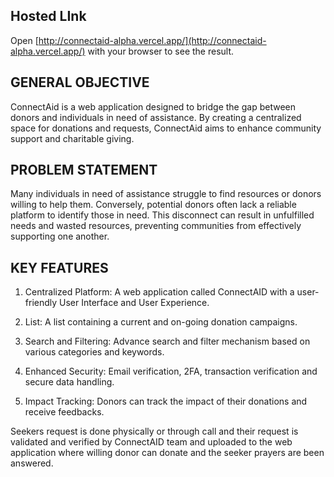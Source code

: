 ## Hosted LInk

Open [http://connectaid-alpha.vercel.app/](http://connectaid-alpha.vercel.app/) with your browser to see the result.

## GENERAL OBJECTIVE

ConnectAid is a web application designed to bridge the gap between donors and individuals in need of assistance.
By creating a centralized space for donations and requests, ConnectAid aims to enhance community support and charitable giving.

## PROBLEM STATEMENT

Many individuals in need of assistance struggle to find resources or donors willing to help them.
Conversely, potential donors often lack a reliable platform to identify those in need.
This disconnect can result in unfulfilled needs and wasted resources, preventing communities from effectively supporting one another.

## KEY FEATURES

1. Centralized Platform: A web application called ConnectAID with a user-friendly User Interface and User Experience.

2. List: A list containing a current and on-going donation campaigns.

3. Search and Filtering: Advance search and filter mechanism based on various categories and keywords.

4. Enhanced Security: Email verification, 2FA, transaction verification and secure data handling.

5. Impact Tracking: Donors can track the impact of their donations and receive feedbacks.


Seekers request is done physically or through call and their request is validated and verified by ConnectAID team and uploaded to the web application where willing donor can donate and the seeker prayers are been answered.


